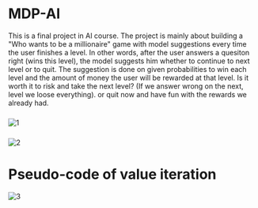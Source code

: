 # MDP-AI
This is a final project in AI course.
The project is mainly about building a "Who wants to be a millionaire" game with model suggestions every time the user finishes a level.
In other words, after the user answers a quesiton right (wins this level), the model suggests him whether to continue to next level or to quit.
The suggestion is done on given probabilities to win each level and the amount of money the user will be rewarded at that level.
Is it worth it to risk and take the next level? (If we answer wrong on the next, level we loose everything). or quit now and have fun with the rewards we already had.  

###
![1](https://user-images.githubusercontent.com/39953455/156616927-4f995e39-c932-4e4f-aa7d-9fced9b7064d.png)
###
![2](https://user-images.githubusercontent.com/39953455/156616938-a31a833d-48a6-4d8f-9549-ee17da0b09c7.png)
###
# Pseudo-code of value iteration
![3](https://user-images.githubusercontent.com/39953455/156616952-4f3abc58-6345-47d8-b399-9123a13a4f73.png)

